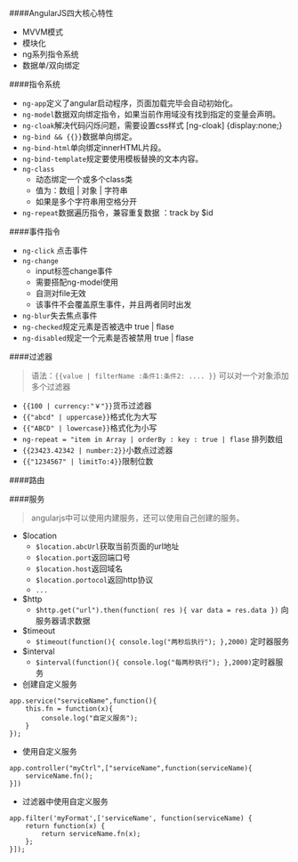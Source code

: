 ####AngularJS四大核心特性
- MVVM模式
- 模块化
- ng系列指令系统
- 数据单/双向绑定

####指令系统
- ```ng-app```定义了angular启动程序，页面加载完毕会自动初始化。
- ```ng-model```数据双向绑定指令，如果当前作用域没有找到指定的变量会声明。
- ```ng-cloak```解决代码闪烁问题，需要设置css样式 [ng-cloak] {display:none;}
- ```ng-bind && {{}}```数据单向绑定。
- ```ng-bind-html```单向绑定innerHTML片段。
- ```ng-bind-template```规定要使用模板替换的文本内容。
- ```ng-class```
	- 动态绑定一个或多个class类
	- 值为：数组 | 对象 | 字符串
	- 如果是多个字符串用空格分开
- ```ng-repeat```数据遍历指令，兼容重复数据 ：track by $id


####事件指令
- ```ng-click``` 点击事件
- ```ng-change```
	- input标签change事件
	- 需要搭配ng-model使用
	- 自测对file无效
	- 该事件不会覆盖原生事件，并且两者同时出发
- ```ng-blur```失去焦点事件
- ```ng-checked```规定元素是否被选中 true | flase
- ```ng-disabled```规定一个元素是否被禁用 true | flase

####过滤器
> 语法：```{{value | filterName :条件1:条件2: .... }}``` 可以对一个对象添加多个过滤器

- ```{{100 | currency:"￥"}}```货币过滤器
- ```{{"abcd" | uppercase}}```格式化为大写
- ```{{"ABCD" | lowercase}}```格式化为小写
- ```ng-repeat = "item in Array | orderBy : key : true | flase``` 排列数组
- ```{{23423.42342 | number:2}}```小数点过滤器
- ```{{"1234567" | limitTo:4}}```限制位数


####路由


####服务
> angularjs中可以使用内建服务，还可以使用自己创建的服务。

- $location
	- ```$location.abcUrl```获取当前页面的url地址
	- ```$location.port```返回端口号
	- ```$location.host```返回域名
	- ```$location.portocol```返回http协议
	- ```...```
- $http
	- ```$http.get("url").then(function( res ){ var data = res.data })```  向服务器请求数据
- $timeout
	- ```$timeout(function(){ console.log("两秒后执行"); },2000)``` 定时器服务
- $interval
	- ```$interval(function(){ console.log("每两秒执行"); },2000)```定时器服务
- 创建自定义服务 
```
app.service("serviceName",function(){
	this.fn = function(x){
		console.log("自定义服务");
	}
});
```
- 使用自定义服务
```
app.controller("myCtrl",["serviceName",function(serviceName){
	serviceName.fn();
}])
```
- 过滤器中使用自定义服务
```
app.filter('myFormat',['serviceName', function(serviceName) {
    return function(x) {
        return serviceName.fn(x);
    };
}]);
```